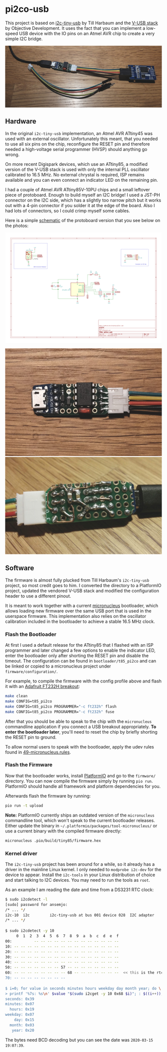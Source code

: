 # pi2co-usb

This project is based on [i2c-tiny-usb](https://github.com/harbaum/I2C-Tiny-USB/) by Till Harbaum and the [V-USB stack](https://www.obdev.at/products/vusb/index.html) by Objective Development. It uses the fact that you can implement a low-speed USB device with the IO pins on an Atmel AVR chip to create a very simple I2C bridge.

![](../photos/proto_header.jpg)

## Hardware

In the original `i2c-tiny-usb` implementation, an Atmel AVR ATtiny45 was used with an external oscillator. Unfortunately this meant, that you needed to use all six pins on the chip, reconfigure the RESET pin and therefore needed a high-voltage serial programmer (HVSP) should anything go wrong.

On more recent Digispark devices, which use an ATtiny85, a modified version of the V-USB stack is used with only the internal PLL oscillator calibrated to 16.5 MHz. No external chrystal is required, ISP remains available and you can even connect an indicator LED on the remaining pin.

I had a couple of Atmel AVR ATtiny85V-10PU chips and a small leftover piece of protoboard. Enough to build myself an I2C bridge! I used a JST-PH connector on the I2C side, which has a slightly too narrow pitch but it works out with a 4-pin connector if you solder it at the edge of the board. Also I had lots of connectors, so I could crimp myself some cables.

Here is a simple [schematic](schematic.pdf) of the protoboard version that you see below on the photos:

![](schematic.svg)

![](../photos/proto_top.jpg)
![](../photos/proto_bottom.jpg)

## Software

The firmware is almost fully plucked from Till Harbaum's `i2c-tiny-usb` project, so most credit goes to him. I converted the directory to a PlatformIO project, updated the vendored V-USB stack and modified the configuration header to use a different pinout.

It is meant to work together with a current [micronucleus](https://github.com/micronucleus/micronucleus/) bootloader, which allows loading new firmware over the same USB port that is used in the userspace firmware. This implementation also relies on the oscillator calibration included in the bootloader to achieve a stable 16.5 MHz clock.

### Flash the Bootloader

At first I used a default release for the ATtiny85 that I flashed with an ISP programmer and later changed a few options to enable the indicator LED, enter the bootloader only after shorting the RESET pin and disable the timeout. The configuration can be found in `bootloader/t85_pi2co` and can be linked or copied to a micronucleus project under `firmware/configuration/`.

For example, to compile the firmware with the config profile above and flash it with an [Adafruit FT232H breakout](https://wiki.semjonov.de/tips/arduino.html#adafruit-ftdi-ft232h-breakout-board):

```sh
make clean
make CONFIG=t85_pi2co
make CONFIG=t85_pi2co PROGRAMMER="-c ft232h" flash
make CONFIG=t85_pi2co PROGRAMMER="-c ft232h" fuse
```

After that you should be able to speak to the chip with the `micronucleus` commandline application if you connect a USB breakout appropriately. **To enter the bootloader later**, you'll need to reset the chip by briefly shorting the RESET pin to ground.

To allow normal users to speak with the bootloader, apply the
udev rules found in [49-micronucleus.rules](https://github.com/micronucleus/micronucleus/blob/e74ce6f064e0bcbe1c52459a0988187c76834222/commandline/49-micronucleus.rules).

### Flash the Firmware

Now that the bootloader works, install [PlatformIO](https://platformio.org/) and go to the `firmware/` directory. You can now compile the firmware simply by running `pio run`. PlatformIO should handle all framework and platform dependencies for you.

Afterwards flash the firmware by running:

```sh
pio run -t upload
```

**Note:** PlatformIO currently ships an outdated version of the `micronucleus` commandline tool, which won't speak to the current bootloader releases. Either update the binary in `~/.platformio/packages/tool-micronucleus/` or use a current binary with the compiled firmware directly:

```sh
micronucleus .pio/build/tiny85/firmware.hex
```

### Kernel driver

The `i2c-tiny-usb` project has been around for a while, so it already has a driver in the mainline Linux kernel. I only needed to `modprobe i2c-dev` for the device to appear. Install the `i2c-tools` in your Linux distribution of choice and start talking to I2C devices. You may need to run the tools as `root`.

As an example I am reading the date and time from a DS3231 RTC clock:

```sh
$ sudo i2cdetect -l
[sudo] password for ansemjo: 
/* ... */
i2c-10	i2c       	i2c-tiny-usb at bus 001 device 028	I2C adapter
/* ... */

$ sudo i2cdetect -y 10
     0  1  2  3  4  5  6  7  8  9  a  b  c  d  e  f
00:          -- -- -- -- -- -- -- -- -- -- -- -- -- 
10: -- -- -- -- -- -- -- -- -- -- -- -- -- -- -- -- 
20: -- -- -- -- -- -- -- -- -- -- -- -- -- -- -- -- 
30: -- -- -- -- -- -- -- -- -- -- -- -- -- -- -- -- 
40: -- -- -- -- -- -- -- -- -- -- -- -- -- -- -- -- 
50: -- -- -- -- -- -- -- 57 -- -- -- -- -- -- -- -- 
60: -- -- -- -- -- -- -- -- 68 -- -- -- -- -- -- --  << this is the rtc
70: -- -- -- -- -- -- -- --                         

$ i=0; for value in seconds minutes hours weekday day month year; do \
> printf '%7s: %s\n' $value "$(sudo i2cget -y 10 0x68 $i)"; : $((i++)); done
seconds: 0x39
minutes: 0x07
  hours: 0x19
weekday: 0x07
    day: 0x15
  month: 0x03
   year: 0x20
```

The bytes need BCD decoding but you can see the date was `2020-03-15 19:07:39`.
